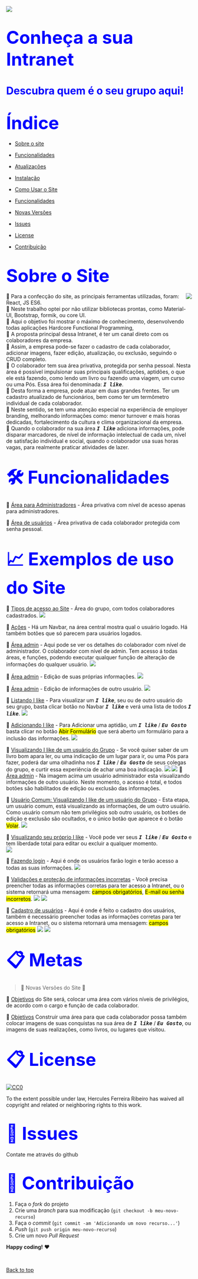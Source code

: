   <img src="./src/components/img/logo-m.png">

<h1><span style="color:blue">
<font size=30>Conheça a sua Intranet</font></span></h1>

<h1><span style="color:blue">
Descubra quem é o seu grupo aqui!
</font></span></h1>


<h1><span style="color:blue">
<font size=30>Índice</font></span></h1>

- [Sobre o site](#Sobre-o-Site)
- [Funcionalidades](#Funcionalidades)


- [Atualizações](#Atualizações)
- [Instalação](#Instalação)
- [Como Usar o Site](#Como-usar-o-Site)
- [Funcionalidades](#Funcionalidades)
- [Novas Versões](#Novas-Versões)
- [Issues](#Issues)
- [License](#License)
- [Contribuição](#Contribuição)
<h1><span style="color:blue">
<font size=30>Sobre o Site</font></span></h1>
<img src="icon.png" align="right" />

📜 Para a confecção do site, as principais ferramentas utilizadas, foram: React, JS ES6.
<br>
📜 Neste trabalho optei por não utilizar bibliotecas prontas, como Material-UI, Bootstrap, formik, ou core UI.
<br>
📜 Aqui o objetivo foi mostrar o máximo de conhecimento, desenvolvendo todas aplicações Hardcore Functional Programming, 
<br>
📜 A proposta principal dessa Intranet, é ter um canal direto com os colaboradores da empresa. 
<br>
📜 Assim, a empresa pode-se fazer o cadastro de cada colaborador, adicionar imagens, fazer edição, atualização, ou exclusão, seguindo o CRUD completo. 
<br>
📜 O colaborador tem sua área privativa, protegida por senha pessoal.
Nesta área é possível impulsionar suas principais qualificações, aptidões, o que ele está fazendo, como lendo um livro ou fazendo uma viagem, um curso ou uma Pós. Essa área foi denominada: <kbd>***I like***</kbd>.
<br>
📜 Desta forma a empresa, pode atuar em duas grandes frentes. Ter um cadastro atualizado de funcionários, bem como ter um termômetro individual de cada colaborador.
<br>
📜 Neste sentido, se tem uma atenção especial na experiência de employer branding, melhorando informações como: menor turnover e mais horas dedicadas, fortalecimento da cultura e clima organizacional  da empresa. 
<br>
📜 Quando o colaborador na sua área <kbd>***I like***</kbd> adiciona informações, pode disparar marcadores, de nível de informação intelectual de cada um, nível de satisfação individual e social, quando o colaborador usa suas horas vagas, para realmente praticar atividades de lazer.
<br>

<h1><span style="color:blue">
<font size=30>🛠 Funcionalidades</font></span></h1>

📌 [Área para Administradores](https://github.com/ai/size-limit#readme) - Área privativa com nível de acesso apenas para administradores.

📌 [Área de usuários](https://github.com/ai/size-limit#readme) - Área privativa de cada colaborador protegida com senha pessoal.

<h1><span style="color:blue">
<font size=30>📈 Exemplos de uso do Site
</font></span></h1>

📌 [Tipos de acesso ao Site](https://github.com/ai/size-limit#readme) - Área do grupo, com todos colaboradores cadastrados.
  <img src="./src/components/img//README.img/mygroup-admin.png">
  <br>

  📌 [Ações](https://github.com/ai/size-limit#readme) - Há um Navbar, na área central mostra qual o usuário logado. Há também botões que só parecem para usuários logados. 
  <br>

  📌 [Área admin](https://github.com/ai/size-limit#readme) - Aqui pode se ver os detalhes do colaborador com nível de administrador. 
  O colaborador com nível de admin. Tem acesso á todas áreas, e funções, podendo executar qualquer função de alteração de informações do qualquer usuário.
  <img src="./src/components/img//README.img/profile-admin.png">
  <br>
  
  📌 [Área admin](https://github.com/ai/size-limit#readme) - Edição de suas próprias informações.
  <img src="./src/components/img//README.img/edit-admin.png">
  <br>

  📌 [Área admin](https://github.com/ai/size-limit#readme) - Edição de informações de outro usuário.
  <img src="./src/components/img//README.img/edit-user.png">
 <br>

   📌 [Listando I like](https://github.com/ai/size-limit#readme) - Para visualizar um <kbd>***I like***</kbd>, seu ou de outro usuário do seu grupo, basta clicar botão no Navbar <kbd>***I like***</kbd> e verá uma lista de todos <kbd>***I like***</kbd>.
   <img src="./src/components/img//README.img/list-Ilike.png">
 <br>

  📌 [Adicionando I like](https://github.com/ai/size-limit#readme) - Para Adicionar uma aptidão, um <kbd>***I like***</kbd> / <kbd>***Eu Gosto***</kbd> basta clicar no botão <mark>Abir Formulário</mark> que será aberto um formulário para a inclusão das informações.
  <img src="./src/components/img//README.img/add-like.png">
 <br>


  📌 [Visualizando I like de um usuário do Grupo](https://github.com/ai/size-limit#readme) - Se você quiser saber de um livro bom apara ler, ou uma indicação de um lugar para ir, ou uma Pós para fazer, poderá dar uma olhadinha nos <kbd>***I like***</kbd> / <kbd>***Eu Gosto***</kbd>  de seus colegas do grupo, e curtir essa experiência de achar uma boa indicação.
  <img src="./src/components/img//README.img/user-details-Ilike-user.png">
  <img src="./src/components/img//README.img/details-user.png">
  📌 [Área admin](https://github.com/ai/size-limit#readme) - Na imagem acima um usuário administrador esta visualizando informações de outro usuário. Neste momento, o acesso é total, e todos botões são habilitados de edição ou exclusão das informações. 
  <br>  

  📌 [Usuário Comum: Visualizando I like de um usuário do Grupo](https://github.com/ai/size-limit#readme) - Esta etapa, um usuário comum, está visualizando as informações, de um outro usuário. Como usuário comum não tem privilégios sob outro usuário, os botões de edição e exclusão são ocultados, e o único botão que aparece é o botão  <mark>Volar</mark>.
  <img src="./src/components/img//README.img/user-details-user.png">
 <br>
 
  📌 [Visualizando seu próprio I like](https://github.com/ai/size-limit#readme) - Você pode ver seus <kbd>***I like***</kbd> / <kbd>***Eu Gosto***</kbd>  e tem liberdade total para editar ou excluir a qualquer momento.  
  <img src="./src/components/img//README.img/edit-user-user.png">
 <br>

  📌 [Fazendo login](https://github.com/ai/size-limit#readme) - Aqui é onde os usuários farão login e terão acesso a todas as suas informações.
  <img src="./src/components/img//README.img/login.png">
 <br>

  📌 [Validações e proteção de informações incorretas](https://github.com/ai/size-limit#readme) - Você precisa preencher todas as informações corretas para ter acesso a Intranet, ou o sistema retornará uma mensagem:   <mark>campos obrigatórios</mark>, <mark>E-mail ou senha incorretos</mark>.
  <img src="./src/components/img//README.img/validation-login.png">
  <img src="./src/components/img//README.img/validation-login2.png">
 <br>

  📌 [Cadastro de usuários](https://github.com/ai/size-limit#readme) - Aqui é onde é feito o cadastro dos usuários, também é necessário preencher todas as informações corretas para ter acesso a Intranet, ou o sistema retornará uma mensagem:   <mark>campos obrigatórios</mark>
  <img src="./src/components/img//README.img/register-user.png">
  <img src="./src/components/img//README.img/validation-register.png">
 <br>

<h1><span style="color:blue">
<font size=30>📋 Metas
</font></span></h1>

> :construction: Novas Versões do Site :construction:

📌 [Objetivos](https://github.com/ai/size-limit#readme) do Site será, colocar uma área com vários níveis de privilégios, de acordo com o cargo e função de cada colaborador.

📌 [Objetivos](https://github.com/ai/size-limit#readme) Construir uma área para que cada colaborador possa também colocar imagens de suas conquistas na sua área de  <kbd>***I like***</kbd> / <kbd>***Eu Gosto***</kbd>, ou imagens de suas realizações, como livros, ou lugares que visitou.


<h1><span style="color:blue">
<font size=30>📋 License
</font></span></h1>

[![CC0](https://licensebuttons.net/p/zero/1.0/88x31.png)](https://creativecommons.org/publicdomain/zero/1.0/)

To the extent possible under law, Hercules Ferreira Ribeiro has waived all copyright and related or neighboring rights to this work.

<h1><span style="color:blue">
<font size=30>🐛 Issues</font></span></h1>

Contate me através do github

<h1><span style="color:blue">
<font size=30>🚀 Contribuição
</font></span></h1>

1. Faça o _fork_ do projeto
2. Crie uma _branch_ para sua modificação (`git checkout -b meu-novo-recurso`)
3. Faça o _commit_ (`git commit -am 'Adicionando um novo recurso...'`)
4. _Push_ (`git push origin meu-novo-recurso`)
5. Crie um novo _Pull Request_

**Happy coding!** :heart:

 <br>

[Back to top](#faqs)
